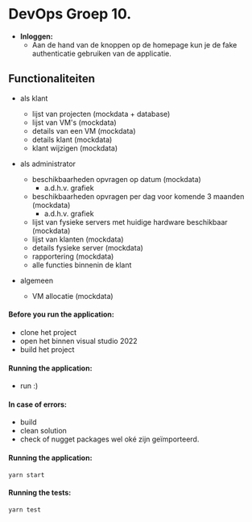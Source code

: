 ﻿# DevOps Groep 10.

* **Inloggen:**
  * Aan de hand van de knoppen op de homepage kun je de fake authenticatie gebruiken van de applicatie. 
 

## Functionaliteiten
- als klant
  - lijst van projecten (mockdata + database)
  - lijst van VM's (mockdata)
  - details van een VM (mockdata)
  - details klant (mockdata)
  - klant wijzigen (mockdata)
  
- als administrator
  - beschikbaarheden opvragen op datum (mockdata)
    - a.d.h.v. grafiek
  - beschikbaarheden opvragen per dag voor komende 3 maanden (mockdata)
    - a.d.h.v. grafiek
  - lijst van fysieke servers met huidige hardware beschikbaar (mockdata)
  - lijst van klanten (mockdata)
  - details fysieke server (mockdata)
  - rapportering (mockdata)
  - alle functies binnenin de klant
  
- algemeen
  - VM allocatie (mockdata)


####  Before you run the application:
- clone het project
- open het binnen visual studio 2022
- build het project

####  Running the application:
- run :)


####  In case of errors:
- build
- clean solution
- check of nugget packages wel oké zijn geïmporteerd.

####  Running the application: 
```yarn start```

#### Running the tests:
```yarn test```


